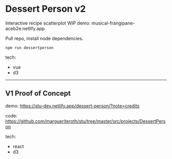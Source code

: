 # Dessert Person v2

Interactive recipe scatterplot
WIP demo: musical-frangipane-aceb2e.netlify.app

Pull repo, install node dependencies.

```
npm run dessertperson
```


tech: 
- vue
- d3

---

## V1 Proof of Concept

demo: https://stu-dev.netlify.app/dessert-person/?note=credits

code: https://github.com/margueriteroth/stu/tree/master/src/projects/DessertPerson

tech: 
- react
- d3
